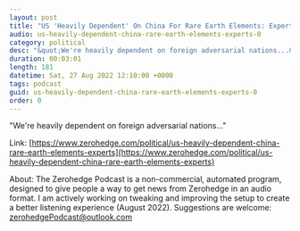 ```yaml
---
layout: post
title: "US 'Heavily Dependent' On China For Rare Earth Elements: Experts"
audio: us-heavily-dependent-china-rare-earth-elements-experts-0
category: political
desc: "&quot;We're heavily dependent on foreign adversarial nations...&quot;"
duration: 00:03:01
length: 181
datetime: Sat, 27 Aug 2022 12:10:00 +0000
tags: podcast
guid: us-heavily-dependent-china-rare-earth-elements-experts-0
order: 0
---
```

&quot;We're heavily dependent on foreign adversarial nations...&quot;

Link: [https://www.zerohedge.com/political/us-heavily-dependent-china-rare-earth-elements-experts](https://www.zerohedge.com/political/us-heavily-dependent-china-rare-earth-elements-experts)

About: The Zerohedge Podcast is a non-commercial, automated program, designed to give people a way to get news from Zerohedge in an audio format.  I am actively working on tweaking and improving the setup to create a better listening experience (August 2022).  Suggestions are welcome: [zerohedgePodcast@outlook.com](mailto:zerohedgePodcast@outlook.com)